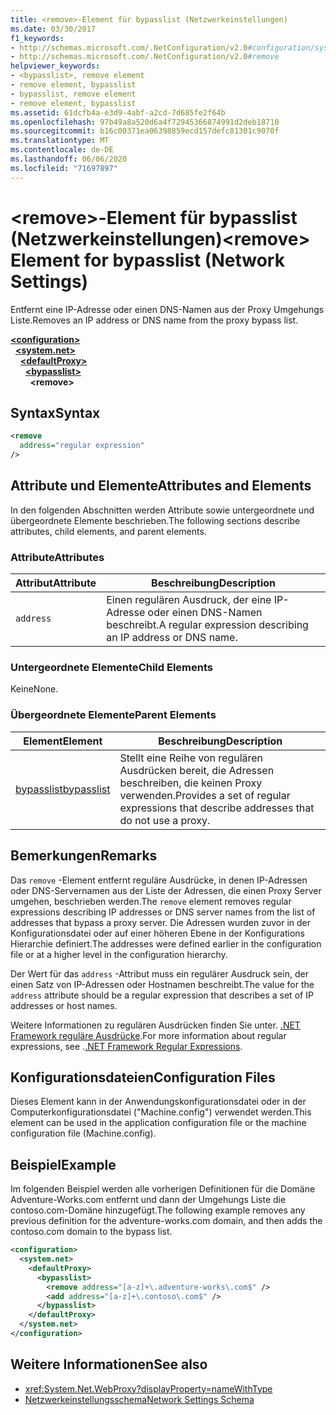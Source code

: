 ```yaml
---
title: <remove>-Element für bypasslist (Netzwerkeinstellungen)
ms.date: 03/30/2017
f1_keywords:
- http://schemas.microsoft.com/.NetConfiguration/v2.0#configuration/system.net/defaultProxy/bypasslist/remove
- http://schemas.microsoft.com/.NetConfiguration/v2.0#remove
helpviewer_keywords:
- <bypasslist>, remove element
- remove element, bypasslist
- bypasslist, remove element
- remove element, bypasslist
ms.assetid: 61dcfb4a-e3d9-4abf-a2cd-7d685fe2f64b
ms.openlocfilehash: 97b49a8a520d6a4f72945366874991d2deb18710
ms.sourcegitcommit: b16c00371ea06398859ecd157defc81301c9070f
ms.translationtype: MT
ms.contentlocale: de-DE
ms.lasthandoff: 06/06/2020
ms.locfileid: "71697897"
---
```

# <a name="remove-element-for-bypasslist-network-settings"></a><span data-ttu-id="980de-102">\<remove>-Element für bypasslist (Netzwerkeinstellungen)</span><span class="sxs-lookup"><span data-stu-id="980de-102">\<remove> Element for bypasslist (Network Settings)</span></span>

<span data-ttu-id="980de-103">Entfernt eine IP-Adresse oder einen DNS-Namen aus der Proxy Umgehungs Liste.</span><span class="sxs-lookup"><span data-stu-id="980de-103">Removes an IP address or DNS name from the proxy bypass list.</span></span>

[**\<configuration>**](../configuration-element.md)  
&nbsp;&nbsp;[**\<system.net>**](system-net-element-network-settings.md)  
&nbsp;&nbsp;&nbsp;&nbsp;[**\<defaultProxy>**](defaultproxy-element-network-settings.md)  
&nbsp;&nbsp;&nbsp;&nbsp;&nbsp;&nbsp;[**\<bypasslist>**](bypasslist-element-network-settings.md)  
&nbsp;&nbsp;&nbsp;&nbsp;&nbsp;&nbsp;&nbsp;&nbsp;**\<remove>**  

## <a name="syntax"></a><span data-ttu-id="980de-104">Syntax</span><span class="sxs-lookup"><span data-stu-id="980de-104">Syntax</span></span>

```xml
<remove
  address="regular expression"
/>
```

## <a name="attributes-and-elements"></a><span data-ttu-id="980de-105">Attribute und Elemente</span><span class="sxs-lookup"><span data-stu-id="980de-105">Attributes and Elements</span></span>

<span data-ttu-id="980de-106">In den folgenden Abschnitten werden Attribute sowie untergeordnete und übergeordnete Elemente beschrieben.</span><span class="sxs-lookup"><span data-stu-id="980de-106">The following sections describe attributes, child elements, and parent elements.</span></span>

### <a name="attributes"></a><span data-ttu-id="980de-107">Attribute</span><span class="sxs-lookup"><span data-stu-id="980de-107">Attributes</span></span>

|<span data-ttu-id="980de-108">**Attribut**</span><span class="sxs-lookup"><span data-stu-id="980de-108">**Attribute**</span></span>|<span data-ttu-id="980de-109">**Beschreibung**</span><span class="sxs-lookup"><span data-stu-id="980de-109">**Description**</span></span>|
|-------------------|---------------------|
|`address`|<span data-ttu-id="980de-110">Einen regulären Ausdruck, der eine IP-Adresse oder einen DNS-Namen beschreibt.</span><span class="sxs-lookup"><span data-stu-id="980de-110">A regular expression describing an IP address or DNS name.</span></span>|

### <a name="child-elements"></a><span data-ttu-id="980de-111">Untergeordnete Elemente</span><span class="sxs-lookup"><span data-stu-id="980de-111">Child Elements</span></span>

<span data-ttu-id="980de-112">Keine</span><span class="sxs-lookup"><span data-stu-id="980de-112">None.</span></span>

### <a name="parent-elements"></a><span data-ttu-id="980de-113">Übergeordnete Elemente</span><span class="sxs-lookup"><span data-stu-id="980de-113">Parent Elements</span></span>

|<span data-ttu-id="980de-114">**Element**</span><span class="sxs-lookup"><span data-stu-id="980de-114">**Element**</span></span>|<span data-ttu-id="980de-115">**Beschreibung**</span><span class="sxs-lookup"><span data-stu-id="980de-115">**Description**</span></span>|
|-----------------|---------------------|
|[<span data-ttu-id="980de-116">bypasslist</span><span class="sxs-lookup"><span data-stu-id="980de-116">bypasslist</span></span>](bypasslist-element-network-settings.md)|<span data-ttu-id="980de-117">Stellt eine Reihe von regulären Ausdrücken bereit, die Adressen beschreiben, die keinen Proxy verwenden.</span><span class="sxs-lookup"><span data-stu-id="980de-117">Provides a set of regular expressions that describe addresses that do not use a proxy.</span></span>|

## <a name="remarks"></a><span data-ttu-id="980de-118">Bemerkungen</span><span class="sxs-lookup"><span data-stu-id="980de-118">Remarks</span></span>

<span data-ttu-id="980de-119">Das `remove` -Element entfernt reguläre Ausdrücke, in denen IP-Adressen oder DNS-Servernamen aus der Liste der Adressen, die einen Proxy Server umgehen, beschrieben werden.</span><span class="sxs-lookup"><span data-stu-id="980de-119">The `remove` element removes regular expressions describing IP addresses or DNS server names from the list of addresses that bypass a proxy server.</span></span> <span data-ttu-id="980de-120">Die Adressen wurden zuvor in der Konfigurationsdatei oder auf einer höheren Ebene in der Konfigurations Hierarchie definiert.</span><span class="sxs-lookup"><span data-stu-id="980de-120">The addresses were defined earlier in the configuration file or at a higher level in the configuration hierarchy.</span></span>

<span data-ttu-id="980de-121">Der Wert für das `address` -Attribut muss ein regulärer Ausdruck sein, der einen Satz von IP-Adressen oder Hostnamen beschreibt.</span><span class="sxs-lookup"><span data-stu-id="980de-121">The value for the `address` attribute should be a regular expression that describes a set of IP addresses or host names.</span></span>

<span data-ttu-id="980de-122">Weitere Informationen zu regulären Ausdrücken finden Sie unter. [.NET Framework reguläre Ausdrücke](../../../../standard/base-types/regular-expressions.md).</span><span class="sxs-lookup"><span data-stu-id="980de-122">For more information about regular expressions, see .[.NET Framework Regular Expressions](../../../../standard/base-types/regular-expressions.md).</span></span>

## <a name="configuration-files"></a><span data-ttu-id="980de-123">Konfigurationsdateien</span><span class="sxs-lookup"><span data-stu-id="980de-123">Configuration Files</span></span>

<span data-ttu-id="980de-124">Dieses Element kann in der Anwendungskonfigurationsdatei oder in der Computerkonfigurationsdatei ("Machine.config") verwendet werden.</span><span class="sxs-lookup"><span data-stu-id="980de-124">This element can be used in the application configuration file or the machine configuration file (Machine.config).</span></span>

## <a name="example"></a><span data-ttu-id="980de-125">Beispiel</span><span class="sxs-lookup"><span data-stu-id="980de-125">Example</span></span>

<span data-ttu-id="980de-126">Im folgenden Beispiel werden alle vorherigen Definitionen für die Domäne Adventure-Works.com entfernt und dann der Umgehungs Liste die contoso.com-Domäne hinzugefügt.</span><span class="sxs-lookup"><span data-stu-id="980de-126">The following example removes any previous definition for the adventure-works.com domain, and then adds the contoso.com domain to the bypass list.</span></span>

```xml
<configuration>
  <system.net>
    <defaultProxy>
      <bypasslist>
        <remove address="[a-z]+\.adventure-works\.com$" />
        <add address="[a-z]+\.contoso\.com$" />
      </bypasslist>
    </defaultProxy>
  </system.net>
</configuration>
```

## <a name="see-also"></a><span data-ttu-id="980de-127">Weitere Informationen</span><span class="sxs-lookup"><span data-stu-id="980de-127">See also</span></span>

- <xref:System.Net.WebProxy?displayProperty=nameWithType>
- [<span data-ttu-id="980de-128">Netzwerkeinstellungsschema</span><span class="sxs-lookup"><span data-stu-id="980de-128">Network Settings Schema</span></span>](index.md)
